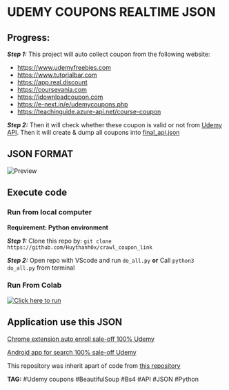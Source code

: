 # UDEMY COUPONS REALTIME JSON

## Progress:

***Step 1:*** This project will auto collect coupon from the following website:

- <https://www.udemyfreebies.com>
- <https://www.tutorialbar.com>
- <https://app.real.discount>
- <https://coursevania.com>
- <https://idownloadcoupon.com>
- <https://e-next.in/e/udemycoupons.php>
- <https://teachinguide.azure-api.net/course-coupon>

***Step 2:*** Then it will check whether these coupon is valid or not from [Udemy API](https://www.udemy.com/api-2.0). Then it will create & dump all coupons into [final_api.json](https://github.com/Huythanh0x/crawl_coupon_link/blob/master/final_api.json)

## JSON FORMAT
![Preview](https://github.com/Huythanh0x/crawl_coupon_link/blob/master/screen_shot/json_format_screenhot.png)

## Execute code

### Run from local computer

**Requirement: Python environment**

***Step 1:*** Clone this repo by: `git clone https://github.com/Huythanh0x/crawl_coupon_link`

***Step 2:*** Open repo with VScode and run `do_all.py`
**or** Call `python3 do_all.py` from terminal

### Run From Colab
[![Click here to run](https://colab.research.google.com/assets/colab-badge.svg)](https://colab.research.google.com/github/Huythanh0x/crawl_coupon_link/blob/master/CreateUdemyCouponsRealTimeAPI.ipynb)

## Application use this JSON

[Chrome extension auto enroll sale-off 100% Udemy](https://github.com/Huythanh0x/udemy_coupon_chrome_extensions)

[Android app for search 100% sale-off Udemy](https://github.com/Huythanh0x/Udemy_Coupons)

This repository was inherit apart of code from [this repository](https://github.com/techtanic/Discounted-Udemy-Course-Enroller)

**TAG:** #Udemy coupons #BeautifulSoup #Bs4 #API #JSON #Python